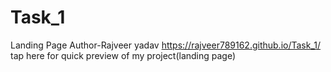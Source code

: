 # Task_1
Landing Page
Author-Rajveer yadav
https://rajveer789162.github.io/Task_1/ tap here for quick preview of my project(landing page)
